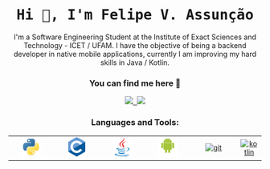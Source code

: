 <h1 align="center">
    <samp> Hi 👋, I'm Felipe V. Assunção<br/>
</h1>
<p align="center"> I'm a Software Engineering Student at the Institute of Exact Sciences and Technology - ICET / UFAM. I have the objective of being a backend developer in native mobile applications, currently I am improving my hard skills in Java / Kotlin. </p>

<!-- <img align='right' src="https://github.com/assuncaofelipe/assuncaofelipe/blob/main/images/capas/capa3.png" width="270"> -->

<h3 align="center"> You can find me here 🔎</h3> 
<p align="center"> <samp>
    <a href="https://www.linkedin.com/in/assuncao-felipe/" target="_blank">
        <img src="https://img.shields.io/badge/linkedin-%230077B5.svg?&style=for-the-badge&logo=linkedin&logoColor=white" />
    </a>
    <a href="https://www.instagram.com/diceloss/" target="_blank">
        <img src = "https://img.shields.io/badge/instagram-%23E4405F.svg?&style=for-the-badge&logo=instagram&logoColor=white" />
    </a>
</p>

<h3 align="center"> Languages and Tools: </h3>

<!-- TABELA 4X4 -->
<!-- PRIMEIRA LINHA COM 4 COLUNAS -->
<table align="center" width="100%">
        <tr align="center">
            <td width="20%">
                <a href="https://www.python.org/"  target="_blank">
                    <img src="https://raw.githubusercontent.com/devicons/devicon/master/icons/python/python-original.svg" alt="python" width="40" height="40"/>
                </a>
            </td>
            <td width="20%">
                <a href="https://webstore.ansi.org/Standards/INCITS/INCITSISOIEC98992012"  target="_blank">
                    <img src="https://raw.githubusercontent.com/devicons/devicon/master/icons/c/c-original.svg" alt="c" width="40" height="40"/>
                </a>
            </td>
            <td width="20%">
                <a href="https://www.java.com/pt-BR/about/">
                   <img src="https://raw.githubusercontent.com/devicons/devicon/master/icons/java/java-original.svg" alt="java" width="40" height="40"/>
                </a>
            </td>
            <td width="20%">
                <a href="https://developer.android.com/">
                    <img src="https://raw.githubusercontent.com/devicons/devicon/master/icons/android/android-original-wordmark.svg" alt="android" width="40" height="40"/>
                </a>
            </td>
            <td width="20%">
                <a href="https://git-scm.com/docs/git/pt_BR">
                    <img src="https://www.vectorlogo.zone/logos/git-scm/git-scm-icon.svg" alt="git" width="40" height="40"/>
                </a>
            </td>
            <td width="20%">
                <a href="https://kotlinlang.org/">
                    <img src="https://pt.wikipedia.org/wiki/Kotlin#/media/Ficheiro:Kotlin_logo.svg" alt="kotlin" width="40" height="40"/>
                </a>
            </td>
        </tr>
 
</table>
